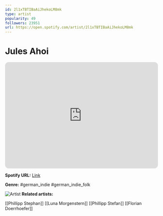 ```yaml
---
id: 2l1xTBTIBaAiJhekoLM8mk
type: artist
popularity: 49
followers: 23951
url: https://open.spotify.com/artist/2l1xTBTIBaAiJhekoLM8mk
---
```

# Jules Ahoi

<iframe style="border-radius:12px" src="https://open.spotify.com/embed/artist/2l1xTBTIBaAiJhekoLM8mk" width="100%" height="352" frameBorder="0" allowfullscreen="" allow="autoplay; clipboard-write; encrypted-media; fullscreen; picture-in-picture" loading="lazy"></iframe>

**Spotify URL:** [Link](https://open.spotify.com/artist/2l1xTBTIBaAiJhekoLM8mk)

**Genre:**  #german_indie #german_indie_folk

![Artist](https://i.scdn.co/image/ab6761610000e5eb6195718ab42f849dbb17bef3)
**Related artists:**

[[Phillipp Stephan]]
[[Luna Morgenstern]]
[[Phillipp Stefan]]
[[Florian Doerrhoefer]]
